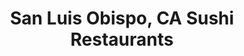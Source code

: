 ---
layout: city
title: San Luis Obispo, CA Sushi Restaurants
permalink: /california/san-luis-obispo/
stateAbbr: CA
stateName: California
cityName: San Luis Obispo

---